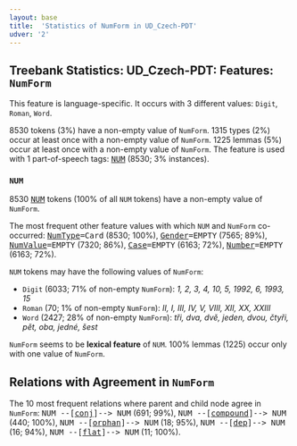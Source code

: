```yaml
---
layout: base
title:  'Statistics of NumForm in UD_Czech-PDT'
udver: '2'
---
```


## Treebank Statistics: UD_Czech-PDT: Features: `NumForm`

This feature is language-specific.
It occurs with 3 different values: `Digit`, `Roman`, `Word`.

8530 tokens (3%) have a non-empty value of `NumForm`.
1315 types (2%) occur at least once with a non-empty value of `NumForm`.
1225 lemmas (5%) occur at least once with a non-empty value of `NumForm`.
The feature is used with 1 part-of-speech tags: <tt><a href="cs_pdt-pos-NUM.html">NUM</a></tt> (8530; 3% instances).

### `NUM`

8530 <tt><a href="cs_pdt-pos-NUM.html">NUM</a></tt> tokens (100% of all `NUM` tokens) have a non-empty value of `NumForm`.

The most frequent other feature values with which `NUM` and `NumForm` co-occurred: <tt><a href="cs_pdt-feat-NumType.html">NumType</a></tt><tt>=Card</tt> (8530; 100%), <tt><a href="cs_pdt-feat-Gender.html">Gender</a></tt><tt>=EMPTY</tt> (7565; 89%), <tt><a href="cs_pdt-feat-NumValue.html">NumValue</a></tt><tt>=EMPTY</tt> (7320; 86%), <tt><a href="cs_pdt-feat-Case.html">Case</a></tt><tt>=EMPTY</tt> (6163; 72%), <tt><a href="cs_pdt-feat-Number.html">Number</a></tt><tt>=EMPTY</tt> (6163; 72%).

`NUM` tokens may have the following values of `NumForm`:

* `Digit` (6033; 71% of non-empty `NumForm`): <em>1, 2, 3, 4, 10, 5, 1992, 6, 1993, 15</em>
* `Roman` (70; 1% of non-empty `NumForm`): <em>II, I, III, IV, V, VIII, XII, XX, XXIII</em>
* `Word` (2427; 28% of non-empty `NumForm`): <em>tři, dva, dvě, jeden, dvou, čtyři, pět, oba, jedné, šest</em>

`NumForm` seems to be **lexical feature** of `NUM`. 100% lemmas (1225) occur only with one value of `NumForm`.

## Relations with Agreement in `NumForm`

The 10 most frequent relations where parent and child node agree in `NumForm`:
<tt>NUM --[<tt><a href="cs_pdt-dep-conj.html">conj</a></tt>]--> NUM</tt> (691; 99%),
<tt>NUM --[<tt><a href="cs_pdt-dep-compound.html">compound</a></tt>]--> NUM</tt> (440; 100%),
<tt>NUM --[<tt><a href="cs_pdt-dep-orphan.html">orphan</a></tt>]--> NUM</tt> (18; 95%),
<tt>NUM --[<tt><a href="cs_pdt-dep-dep.html">dep</a></tt>]--> NUM</tt> (16; 94%),
<tt>NUM --[<tt><a href="cs_pdt-dep-flat.html">flat</a></tt>]--> NUM</tt> (11; 100%).

